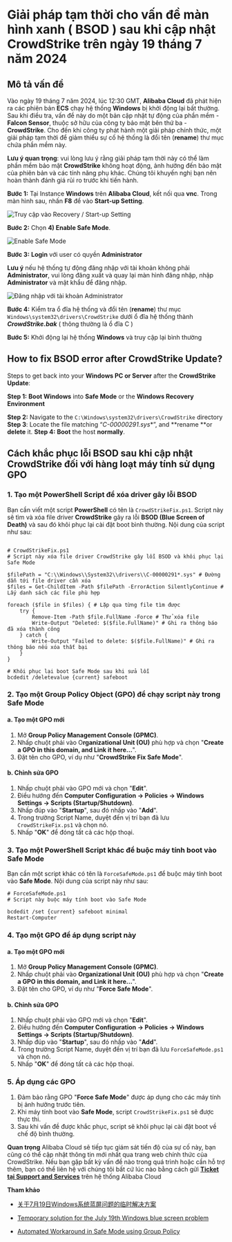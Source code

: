 # Giải pháp tạm thời cho vấn đề màn hình xanh ( BSOD ) sau khi cập nhật CrowdStrike trên ngày 19 tháng 7 năm 2024

## Mô tả vấn đề

Vào ngày 19 tháng 7 năm 2024, lúc 12:30 GMT, **Alibaba Cloud** đã phát hiện ra các phiên bản **ECS** chạy hệ thống **Windows** bị khởi động lại bất thường. Sau khi điều tra, vấn đề này do một bản cập nhật tự động của phần mềm - **Falcon Sensor**, thuộc sở hữu của công ty bảo mật bên thứ ba - **CrowdStrike**. Cho đến khi công ty phát hành một giải pháp chính thức, một giải pháp tạm thời để giảm thiểu sự cố hệ thống là đổi tên (**rename**) thư mục chứa phần mềm này.

**Lưu ý quan trọng**: vui lòng lưu ý rằng giải pháp tạm thời này có thể làm phần mềm bảo mật **CrowdStrike** không hoạt động, ảnh hưởng đến bảo mật của phiên bản và các tính năng phụ khác. Chúng tôi khuyến nghị bạn nên hoàn thành đánh giá rủi ro trước khi tiến hành.

**Bước 1:** Tại Instance **Windows** trên **Alibaba Cloud**, kết nối qua **vnc**. Trong màn hình sau, nhấn **F8** để vào **Start-up Setting**.
    
![Truy cập vào Recovery / Start-up Setting](https://yqintl.alicdn.com/9ba9837664a077eff3709d00ba6ac6968ea1a8ca.png)

**Bước 2:** Chọn **4) Enable Safe Mode**.

![Enable Safe Mode](https://yqintl.alicdn.com/83fc1a054d649ef1574abd357e6cec1a1ace3046.png)

**Bước 3:** **Login** với user có quyền **Administrator**

**Lưu ý** nếu hệ thống tự động đăng nhập với tài khoản không phải **Administrator**, vui lòng đăng xuất và quay lại màn hình đăng nhập, nhập **Administrator** và mật khẩu để đăng nhập.

![Đăng nhập với tài khoản Administrator](https://yqintl.alicdn.com/bed51bd922bf343a2d740aa64f25a3ee94c416e2.png)

**Bước 4:** Kiểm tra ổ đĩa hệ thống và đổi tên (**rename**) thư mục `Windows\system32\drivers\CrowdStrike` dưới ổ đĩa hệ thống thành ***CrowdStrike.bak*** ( thông thường là ổ đĩa C )

**Bước 5:** Khởi động lại hệ thống **Windows** và truy cập lại bình thường

## How to fix BSOD error after CrowdStrike Update?

Steps to get back into your **Windows PC or Server** after the **CrowdStrike Update**:

**Step 1:** **Boot Windows** into **Safe Mode** or the **Windows Recovery Environment**

**Step 2:** Navigate to the `C:\Windows\system32\drivers\CrowdStrike` directory
**Step 3**: Locate the file matching “**C-00000291*.sys**”, and **rename **or **delete** it.
**Step 4:** **Boot** the host **normally**.

## Cách khắc phục lỗi BSOD sau khi cập nhật CrowdStrike đối với hàng loạt máy tính sử dụng GPO

### 1\. Tạo một PowerShell Script để xóa driver gây lỗi BSOD

Bạn cần viết một script **PowerShell** có tên là `CrowdStrikeFix.ps1`. Script này sẽ tìm và xóa file driver **CrowdStrike** gây ra lỗi **BSOD (Blue Screen of Death)** và sau đó khôi phục lại cài đặt boot bình thường. Nội dung của script như sau:

```

# CrowdStrikeFix.ps1
# Script này xóa file driver CrowdStrike gây lỗi BSOD và khôi phục lại Safe Mode

$filePath = "C:\\Windows\\System32\\drivers\\C-00000291*.sys" # Đường dẫn tới file driver cần xóa
$files = Get-ChildItem -Path $filePath -ErrorAction SilentlyContinue # Lấy danh sách các file phù hợp

foreach ($file in $files) { # Lặp qua từng file tìm được
    try {
        Remove-Item -Path $file.FullName -Force # Thử xóa file
        Write-Output "Deleted: $($file.FullName)" # Ghi ra thông báo đã xóa thành công
    } catch {
        Write-Output "Failed to delete: $($file.FullName)" # Ghi ra thông báo nếu xóa thất bại
    }
}

# Khôi phục lại boot Safe Mode sau khi sửa lỗi
bcdedit /deletevalue {current} safeboot

```

### 2\. Tạo một Group Policy Object (GPO) để chạy script này trong Safe Mode

#### a. Tạo một GPO mới

1. Mở **Group Policy Management Console (GPMC)**.
2. Nhấp chuột phải vào O**rganizational Unit (OU)** phù hợp và chọn "**Create a GPO in this domain, and Link it here...**".
3. Đặt tên cho GPO, ví dụ như "**CrowdStrike Fix Safe Mode**".

#### b. Chỉnh sửa GPO

1. Nhấp chuột phải vào GPO mới và chọn "**Edit**".
2. Điều hướng đến **Computer Configuration -> Policies -> Windows Settings -> Scripts (Startup/Shutdown)**.
3. Nhấp đúp vào "**Startup**", sau đó nhấp vào "**Add**".
4. Trong trường Script Name, duyệt đến vị trí bạn đã lưu `CrowdStrikeFix.ps1` và chọn nó.
5. Nhấp "**OK**" để đóng tất cả các hộp thoại.

### 3\. Tạo một PowerShell Script khác để buộc máy tính boot vào Safe Mode

Bạn cần một script khác có tên là `ForceSafeMode.ps1` để buộc máy tính boot vào **Safe Mode**. Nội dung của script này như sau:

```
# ForceSafeMode.ps1
# Script này buộc máy tính boot vào Safe Mode

bcdedit /set {current} safeboot minimal
Restart-Computer
```

### 4\. Tạo một GPO để áp dụng script này

#### a. Tạo một GPO mới

1. Mở **Group Policy Management Console (GPMC)**.
2. Nhấp chuột phải vào **Organizational Unit (OU)** phù hợp và chọn "**Create a GPO in this domain, and Link it here...**".
3. Đặt tên cho GPO, ví dụ như "**Force Safe Mode**".

#### b. Chỉnh sửa GPO

1. Nhấp chuột phải vào GPO mới và chọn "**Edit**".
2. Điều hướng đến **Computer Configuration -> Policies -> Windows Settings -> Scripts (Startup/Shutdown)**.
3. Nhấp đúp vào "**Startup**", sau đó nhấp vào "**Add**".
4. Trong trường Script Name, duyệt đến vị trí bạn đã lưu `ForceSafeMode.ps1` và chọn nó.
5. Nhấp "**OK**" để đóng tất cả các hộp thoại.

### 5\. Áp dụng các GPO

1. Đảm bảo rằng GPO "**Force Safe Mode**" được áp dụng cho các máy tính bị ảnh hưởng trước tiên.
2. Khi máy tính boot vào **Safe Mode**, script `CrowdStrikeFix.ps1` sẽ được thực thi.
3. Sau khi vấn đề được khắc phục, script sẽ khôi phục lại cài đặt boot về chế độ bình thường.

**Quan trọng** Alibaba Cloud sẽ tiếp tục giám sát tiến độ của sự cố này, bạn cũng có thể cập nhật thông tin mới nhất qua trang web chính thức của CrowdStrike. Nếu bạn gặp bất kỳ vấn đề nào trong quá trình hoặc cần hỗ trợ thêm, bạn có thể liên hệ với chúng tôi bất cứ lúc nào bằng cách gửi [**Ticket tại Support and Services**](https://smartservice.console.aliyun.com/) trên hệ thống Alibaba Cloud

**Tham khảo**

- [关于7月19日Windows系统蓝屏问题的临时解决方案](https://cn.aliyun.com/noticelist/articleid/1074613632.html?from_alibabacloud=)

- [Temporary solution for the July 19th Windows blue screen problem](https://www.alibabacloud.com/help/en/ecs/temporary-solution-to-the-windows-blue-screen-error-that-occurred-on-july-19-2024/)

- [Automated Workaround in Safe Mode using Group Policy](https://gist.github.com/whichbuffer/7830c73711589dcf9e7a5217797ca617)
